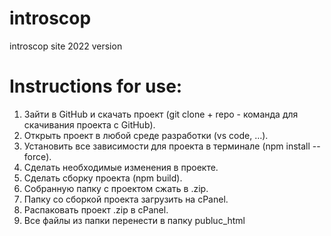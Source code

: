 # introscop
introscop site 2022 version

# Instructions for use:
1. Зайти в GitHub и скачать проект (git clone  + repo - команда для скачивания проекта с GitHub).
2. Открыть проект в любой среде разработки (vs code, …).
3. Установить все зависимости для проекта в терминале (npm install --force).
4. Сделать необходимые изменения в проекте.
5. Сделать сборку проекта (npm build).
6. Собранную папку с проектом сжать в .zip.
7. Папку со сборкой проекта загрузить на cPanel.
8. Распаковать проект .zip в cPanel.
9. Все файлы из папки перенести в папку publuc_html 